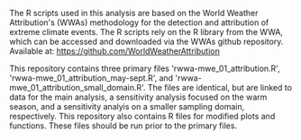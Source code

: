 The R scripts used in this analysis are based on the World Weather Attribution's (WWAs) methodology for the detection and attribution of extreme climate events. The R scripts rely on the R library from the WWA, which can be accessed and downloaded via the WWAs github repository. Available at: https://github.com/WorldWeatherAttribution

This repository contains three primary files 'rwwa-mwe_01_attribution.R', 'rwwa-mwe_01_attribution_may-sept.R', and 'rwwa-mwe_01_attribution_small_domain.R'. The files are identical, but are linked to data for the main analysis, a sensitivity analysis focused on the warm season, and a sensitivity analyis on a smaller sampling domain, respectively. This repository also contains R files for modified plots and functions. These files should be run prior to the primary files.  
